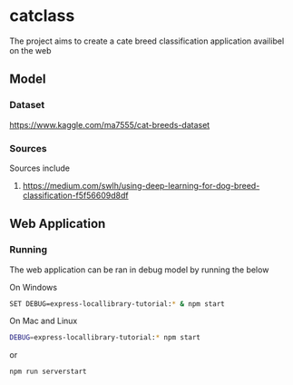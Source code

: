 # catclass
The project aims to create a cate breed classification application availibel on the web

## Model

### Dataset 

https://www.kaggle.com/ma7555/cat-breeds-dataset

### Sources 
Sources include 
1) https://medium.com/swlh/using-deep-learning-for-dog-breed-classification-f5f56609d8df


## Web Application 

### Running

The web application can be ran in debug model by running the below

On Windows
```bash
SET DEBUG=express-locallibrary-tutorial:* & npm start
```
On Mac and Linux
```bash
DEBUG=express-locallibrary-tutorial:* npm start
```
or 
```bash
npm run serverstart
```
